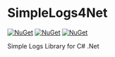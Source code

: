 # SimpleLogs4Net

[![NuGet](https://img.shields.io/nuget/dt/SimpleLogs4Net.svg?style=flat-square&logo=appveyor)](https://www.nuget.org/packages/SimpleLogs4Net)
[![NuGet](https://img.shields.io/nuget/v/SimpleLogs4Net.svg?style=flat-square&logo=appveyor)](https://www.nuget.org/packages/SimpleLogs4Net)
[![NuGet](https://img.shields.io/nuget/vpre/SimpleLogs4Net.svg?style=flat-square&logo=appveyor)](https://www.nuget.org/packages/SimpleLogs4Net)

Simple Logs Library for C# .Net 
